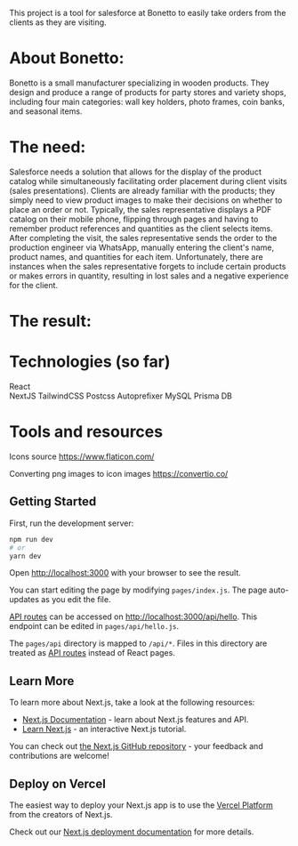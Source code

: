 This project is a tool for salesforce at Bonetto to easily take orders from the clients as they are visiting.

# About Bonetto:

Bonetto is a small manufacturer specializing in wooden products. They design and produce a range of products for party stores and variety shops, including four main categories: wall key holders, photo frames, coin banks, and seasonal items.

# The need:

Salesforce needs a solution that allows for the display of the product catalog while simultaneously facilitating order placement during client visits (sales presentations). Clients are already familiar with the products; they simply need to view product images to make their decisions on whether to place an order or not. Typically, the sales representative displays a PDF catalog on their mobile phone, flipping through pages and having to remember product references and quantities as the client selects items. After completing the visit, the sales representative sends the order to the production engineer via WhatsApp, manually entering the client's name, product names, and quantities for each item. Unfortunately, there are instances when the sales representative forgets to include certain products or makes errors in quantity, resulting in lost sales and a negative experience for the client.


# The result:

# Technologies (so far)

React  
NextJS
TailwindCSS
Postcss
Autoprefixer
MySQL
Prisma DB

# Tools and resources

Icons source
https://www.flaticon.com/

Converting png images to icon images 
https://convertio.co/


## Getting Started

First, run the development server:

```bash
npm run dev
# or
yarn dev
```

Open [http://localhost:3000](http://localhost:3000) with your browser to see the result.

You can start editing the page by modifying `pages/index.js`. The page auto-updates as you edit the file.

[API routes](https://nextjs.org/docs/api-routes/introduction) can be accessed on [http://localhost:3000/api/hello](http://localhost:3000/api/hello). This endpoint can be edited in `pages/api/hello.js`.

The `pages/api` directory is mapped to `/api/*`. Files in this directory are treated as [API routes](https://nextjs.org/docs/api-routes/introduction) instead of React pages.

## Learn More

To learn more about Next.js, take a look at the following resources:

- [Next.js Documentation](https://nextjs.org/docs) - learn about Next.js features and API.
- [Learn Next.js](https://nextjs.org/learn) - an interactive Next.js tutorial.

You can check out [the Next.js GitHub repository](https://github.com/vercel/next.js/) - your feedback and contributions are welcome!

## Deploy on Vercel

The easiest way to deploy your Next.js app is to use the [Vercel Platform](https://vercel.com/new?utm_medium=default-template&filter=next.js&utm_source=create-next-app&utm_campaign=create-next-app-readme) from the creators of Next.js.

Check out our [Next.js deployment documentation](https://nextjs.org/docs/deployment) for more details.
